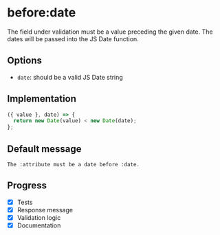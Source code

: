 # before:date

The field under validation must be a value preceding the given date. The dates will be passed into the JS Date function.

## Options

- `date`: should be a valid JS Date string

## Implementation

```js
({ value }, date) => {
  return new Date(value) < new Date(date);
};
```

## Default message

```
The :attribute must be a date before :date.
```

## Progress

- [x] Tests
- [x] Response message
- [x] Validation logic
- [x] Documentation
